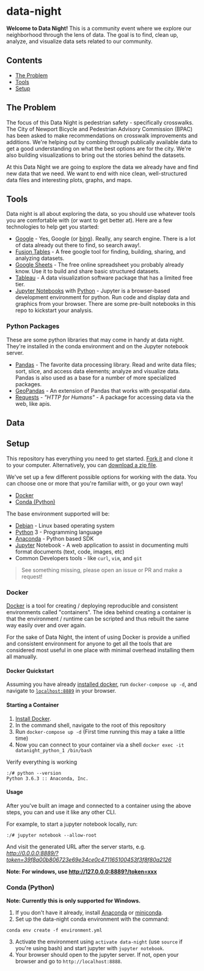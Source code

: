 # data-night
**Welcome to Data Night!**  This is a community event where we explore our neighborhood through the lens of data. The goal is to find, clean up, analyze, and visualize data sets related to our community.  

## Contents

* [The Problem](#the-problem)
* [Tools](#tools)
* [Setup](#setup)

## The Problem

The focus of this Data Night is pedestrian safety - specifically crosswalks.  The City of Newport Bicycle and Pedestrian Advisory Commission (BPAC) has been asked to make recommendations on crosswalk improvements and additions.  We're helping out by combing through publically available data to get a good understanding on what the best options are for the city.  We're also building visualizations to bring out the stories behind the datasets.  

At this Data Night we are going to explore the data we already have and find new data that we need.  We want to end with nice clean, well-structured data files and interesting plots, graphs, and maps.

## Tools

Data night is all about exploring the data, so you should use whatever tools you are comfortable with (or want to get better at).
Here are a few technologies to help get you started:
* [Google](https://www.google.com) - Yes, Google (or [bing](https://www.bing.com)). Really, any search engine. There is a lot of data already out there to find, so search away!.
* [Fusion Tables](https://support.google.com/fusiontables#topic=1652595) - A free google tool for finding, building, sharing, and analyzing datasets.
* [Google Sheets](https://support.google.com/docs?docs_site_home#topic=2811806) - The free online spreadsheet you probably already know. Use it to build and share basic structured datasets.
* [Tableau](https://public.tableau.com/en-us/s/) - A data visualization software package that has a limited free tier.
* [Jupyter Notebooks](http://jupyter.org/index.html) with [Python](https://www.python.org/) - Jupyter is a browser-based development environment for python.  Run code and display data and graphics from your browser. There are some pre-built notebooks in this repo to kickstart your analysis.

### Python Packages
These are some python libraries that may come in handy at data night.  They're installed in the conda environment and on the Jupyter notebook server.
* [Pandas](http://pandas.pydata.org/pandas-docs/stable/10min.html) - The favorite data processing library. Read and write data files; sort, slice, and access data elements; analyze and visualize data. Pandas is also used as a base for a number of more specialized packages.
* [GeoPandas](http://geopandas.org/) - An extension of Pandas that works with geospatial data.
* [Requests](http://docs.python-requests.org/en/master/) - *"HTTP for Humans"* - A package for accessing data via the web, like apis.

## Data




## Setup

This repository has everything you need to get started. [Fork it](https://help.github.com/articles/fork-a-repo/) and clone it to your computer.  Alternatively, you can [download a zip file](https://github.com/NewportDataProject/data-night/archive/master.zip).  

We've set up a few different possible options for working with the data.  You can choose one or more that you're familiar with, or go your own way!

* [Docker](#docker)
* [Conda (Python)](#conda-python)

The base environment supported will be:
- [Debian](https://www.debian.org/) - Linux based operating system
- [Python](https://www.python.org/) 3 - Programming language
- [Anaconda](https://www.anaconda.com/) - Python based SDK
- [Jupyter](http://jupyter.org/) Notebook - A web application to assist in documenting multi format documents (text, code, images, etc)
- Common Developers tools - like `curl`, `vim`, and `git`

> See something missing, please open an issue or PR and make a request!

### Docker
[Docker](https://www.docker.com) is a tool for creating / deploying reproducible and consistent environments called "containers".  The idea behind creating a container is that the environment / runtime can be scripted and thus rebuilt the same way easily over and over again.  

For the sake of Data Night, the intent of using Docker is provide a unified and consistent environment for anyone to get all the tools that are considered most useful in one place with minimal overhead installing them all manually.

#### Docker Quickstart
Assuming you have already [installed docker](https://www.docker.com/community-edition), run `docker-compose up -d`, and navigate to [`localhost:8889`](http://localhost:8889) in your browser.

#### Starting a Container
1. [Install Docker](https://www.docker.com/community-edition).
1. In the command shell, navigate to the root of this repository
1. Run `docker-compose up -d`  (First time running this may a take a little time)
1. Now you can connect to your container via a shell `docker exec -it datanight_python_1 /bin/bash`

Verify everything is working
```shell
:/# python --version
Python 3.6.3 :: Anaconda, Inc.
```

#### Usage
After you've built an image and connected to a container using the above steps, you can and use it like any other CLI. 
 
For example, to start a jupyter notebook locally, run:
```shell
:/# jupyter notebook --allow-root
```

And visit the generated URL after the server starts, e.g. _http://0.0.0.0:8889/?token=39f8a00b806723e69e34ce0c471165100453f3f8f80a2126_

**Note: For windows, use http://127.0.0.0:8889?/token=xxx**

### Conda (Python)
**Note: Currently this is only supported for Windows.**

1. If you don't have it already, install [Anaconda](https://www.anaconda.com) or [miniconda](https://conda.io/miniconda.html).
1. Set up the data-night conda environment with the command:

  ```shell
  conda env create -f environment.yml
  ```
3. Activate the environment using `activate data-night` (use `source` if you're using bash) and start jupyter with `jupyter notebook`.
4. Your browser should open to the jupyter server.  If not, open your browser and go to `http://localhost:8888`.